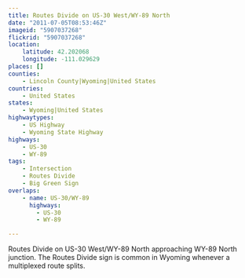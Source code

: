 ```yaml
---
title: Routes Divide on US-30 West/WY-89 North
date: "2011-07-05T08:53:46Z"
imageid: "5907037268"
flickrid: "5907037268"
location:
    latitude: 42.202068
    longitude: -111.029629
places: []
counties:
    - Lincoln County|Wyoming|United States
countries:
    - United States
states:
    - Wyoming|United States
highwaytypes:
    - US Highway
    - Wyoming State Highway
highways:
    - US-30
    - WY-89
tags:
    - Intersection
    - Routes Divide
    - Big Green Sign
overlaps:
    - name: US-30/WY-89
      highways:
        - US-30
        - WY-89

---
```

Routes Divide on US-30 West/WY-89 North approaching WY-89 North junction.  The Routes Divide sign is common in Wyoming whenever a multiplexed route splits.